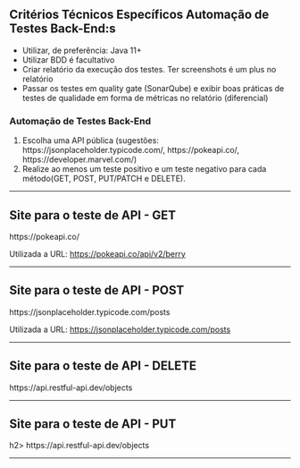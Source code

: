  <h2>Critérios Técnicos Específicos Automação de Testes Back-End:s</h2>
  <ul>
    <li>Utilizar, de preferência: Java 11+</li>
    <li>Utilizar BDD é facultativo</li>
    <li>Criar relatório da execução dos testes. Ter screenshots é um plus no relatório</li>
    <li>Passar os testes em quality gate (SonarQube) e exibir boas práticas de testes de qualidade em forma de métricas no relatório (diferencial)</li>
  </ul>

   <h3>Automação de Testes Back-End</h3>
  <ol>
    <li>Escolha uma API pública (sugestões: https://jsonplaceholder.typicode.com/, https://pokeapi.co/, https://developer.marvel.com/)</li>
    <li>Realize ao menos um teste positivo e um teste negativo para cada método(GET, POST, PUT/PATCH e DELETE).</li>
  </ol>

**********************************************
<h2>Site para o teste de API - GET</h2>
https://pokeapi.co/

Utilizada a URL:
https://pokeapi.co/api/v2/berry

**********************************************
<h2>Site para o teste de API - POST</h2>
https://jsonplaceholder.typicode.com/posts

Utilizada a URL:
https://jsonplaceholder.typicode.com/posts

**********************************************
<h2>Site para o teste de API - DELETE</h2>
https://api.restful-api.dev/objects

**********************************************
<h2>Site para o teste de API - PUT</h2>h2>
https://api.restful-api.dev/objects

**********************************************
